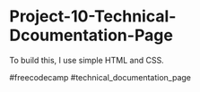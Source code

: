 # Project-10-Technical-Dcoumentation-Page
To build this, I use simple HTML and CSS.


#freecodecamp
#technical_documentation_page
